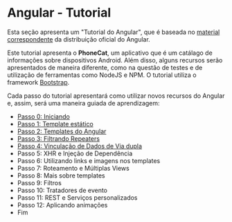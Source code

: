 # Angular - Tutorial

Esta seção apresenta um "Tutorial do Angular", que é baseada no [material correspondente](https://docs.angularjs.org/tutorial) da distribuição oficial do Angular. 

Este tutorial apresenta o **PhoneCat**, um aplicativo que é um catálago de informações sobre dispositivos Android. Além disso, alguns recursos serão apresentados de maneira diferente, como na questão de testes e de utilização de ferramentas como NodeJS e NPM. O tutorial utiliza o framework [Bootstrap](http://getbootstrap.com).

Cada passo do tutorial apresentará como utilizar novos recursos do Angular e, assim, será uma maneira guiada de aprendizagem:
- [Passo 0: Iniciando](passo-0.md)
- [Passo 1: Template estático](passo-1.md)
- [Passo 2: Templates do Angular](passo-2.md)
- [Passo 3: Filtrando Repeaters](passo-3.md)
- [Passo 4: Vinculação de Dados de Via dupla](passo-4.md)
- Passo 5: XHR e Injeção de Dependência
- Passo 6: Utilizando links e imagens nos templates
- Passo 7: Roteamento e Múltiplas Views
- Passo 8: Mais sobre templates
- Passo 9: Filtros
- Passo 10: Tratadores de evento
- Passo 11: REST e Serviços personalizados
- Passo 12: Aplicando animações
- Fim
